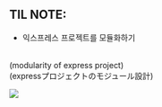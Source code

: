 ## TIL NOTE:
- 익스프레스 프로젝트를 모듈화하기
<br>
    (modularity of express project)
<br>
    (expressプロジェクトのモジュール設計)

<a href="https://available-parent-09c.notion.site/Do-it-Node-js-Node-js-41d2633a620c4693a6fb227cc53e482a"><img src="https://img.shields.io/badge/Notion-000000?style=flat&logo=Notion&logoColor=white&link=https://available-parent-09c.notion.site/Do-it-Node-js-Node-js-41d2633a620c4693a6fb227cc53e482a"/>
